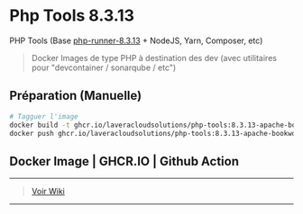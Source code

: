 # Php Tools 8.3.13

PHP Tools (Base [php-runner-8.3.13](https://github.com/laveracloudsolutions/php-runner-8.3.13) + NodeJS, Yarn, Composer, etc)

> Docker Images de type PHP à destination des dev (avec utilitaires pour "devcontainer / sonarqube / etc") 

## Préparation (Manuelle)

```bash
# Tagguer l'image
docker build -t ghcr.io/laveracloudsolutions/php-tools:8.3.13-apache-bookworm .
docker push ghcr.io/laveracloudsolutions/php-tools:8.3.13-apache-bookworm
```

## Docker Image | GHCR.IO | Github Action
___
> [Voir Wiki](https://dev.azure.com/petrolavera/ArchitectureApplicative/_wiki/wikis/Architecture%20applicative/340/Images-Docker-(-GitHub))
___